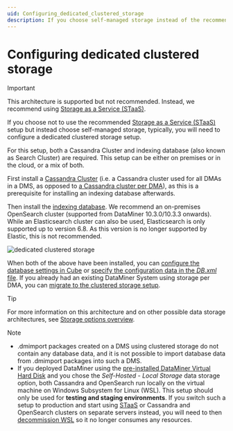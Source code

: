 ```yaml
---
uid: Configuring_dedicated_clustered_storage
description: If you choose self-managed storage instead of the recommended STaaS setup, you will need to configure dedicated clustered storage.
---
```


# Configuring dedicated clustered storage

> [!IMPORTANT]
> This architecture is supported but not recommended. Instead, we recommend using [Storage as a Service (STaaS)](xref:STaaS).

If you choose not to use the recommended [Storage as a Service (STaaS)](xref:STaaS) setup but instead choose self-managed storage, typically, you will need to configure a dedicated clustered storage setup.

For this setup, both a Cassandra Cluster and indexing database (also known as Search Cluster) are required. This setup can be either on premises or in the cloud, or a mix of both.

First install a [Cassandra Cluster](xref:Cassandra_database) (i.e. a Cassandra cluster used for all DMAs in a DMS, as opposed to [a Cassandra cluster per DMA](xref:Configuring_storage_per_DMA)), as this is a prerequisite for installing an indexing database afterwards.

Then install the [indexing database](xref:Indexing_Database). We recommend an on-premises OpenSearch cluster (supported from DataMiner 10.3.0/10.3.3 onwards). While an Elasticsearch cluster can also be used, Elasticsearch is only supported up to version 6.8. As this version is no longer supported by Elastic, this is not recommended.

![dedicated clustered storage](~/dataminer/images/Dedicated_clustered_storage.svg)

When both of the above have been installed, you can [configure the database settings in Cube](xref:Configuring_the_database_settings_in_Cube) or [specify the configuration data in the *DB.xml* file](xref:DB_xml). If you already had an existing DataMiner System using storage per DMA, you can [migrate to the clustered storage setup](xref:Migrating_the_general_database_to_a_DMS_Cassandra_cluster).

> [!TIP]
> For more information on this architecture and on other possible data storage architectures, see [Storage options overview](xref:Supported_system_data_storage_architectures).

> [!NOTE]
>
> - .dmimport packages created on a DMS using clustered storage do not contain any database data, and it is not possible to import database data from .dmimport packages into such a DMS.
> - If you deployed DataMiner using the [pre-installed DataMiner Virtual Hard Disk](xref:Using_a_pre_installed_DataMiner_Virtual_Hard_Disk) and you chose the *Self-Hosted - Local Storage* data storage option, both Cassandra and OpenSearch run locally on the virtual machine on Windows Subsystem for Linux (WSL). This setup should only be used for **testing and staging environments**. If you switch such a setup to production and start using [STaaS](xref:STaaS) or Cassandra and OpenSearch clusters on separate servers instead, you will need to then [decommission WSL](xref:Decommissioning_WSL) so it no longer consumes any resources.
